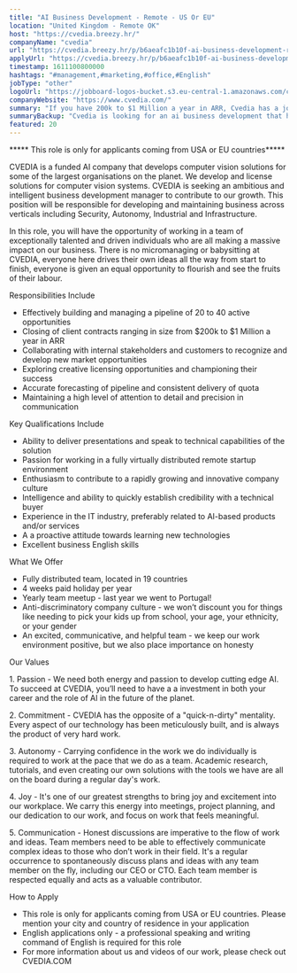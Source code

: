 ```yaml
---
title: "AI Business Development - Remote - US Or EU"
location: "United Kingdom - Remote OK"
host: "https://cvedia.breezy.hr/"
companyName: "cvedia"
url: "https://cvedia.breezy.hr/p/b6aeafc1b10f-ai-business-development-remote--us-or-eu"
applyUrl: "https://cvedia.breezy.hr/p/b6aeafc1b10f-ai-business-development-remote--us-or-eu/apply"
timestamp: 1611100800000
hashtags: "#management,#marketing,#office,#English"
jobType: "other"
logoUrl: "https://jobboard-logos-bucket.s3.eu-central-1.amazonaws.com/cvedia"
companyWebsite: "https://www.cvedia.com/"
summary: "If you have 200k to $1 Million a year in ARR, Cvedia has a job opening for an ai business development"
summaryBackup: "Cvedia is looking for an ai business development that has experience in: #management, #marketing, #office."
featured: 20
---
```


\*\*\*\*\* This role is only for applicants coming from USA or EU countries\*\*\*\*\*

CVEDIA is a funded AI company that develops computer vision solutions for some of the largest organisations on the planet. We develop and license solutions for computer vision systems. CVEDIA is seeking an ambitious and intelligent business development manager to contribute to our growth. This position will be responsible for developing and maintaining business across verticals including Security, Autonomy, Industrial and Infrastructure.

In this role, you will have the opportunity of working in a team of exceptionally talented and driven individuals who are all making a massive impact on our business. There is no micromanaging or babysitting at CVEDIA, everyone here drives their own ideas all the way from start to finish, everyone is given an equal opportunity to flourish and see the fruits of their labour.

Responsibilities Include

*   Effectively building and managing a pipeline of 20 to 40 active opportunities
*   Closing of client contracts ranging in size from $200k to $1 Million a year in ARR
*   Collaborating with internal stakeholders and customers to recognize and develop new market opportunities
*   Exploring creative licensing opportunities and championing their success
*   Accurate forecasting of pipeline and consistent delivery of quota
*   Maintaining a high level of attention to detail and precision in communication

Key Qualifications Include

*   Ability to deliver presentations and speak to technical capabilities of the solution
*   Passion for working in a fully virtually distributed remote startup environment
*   Enthusiasm to contribute to a rapidly growing and innovative company culture
*   Intelligence and ability to quickly establish credibility with a technical buyer
*   Experience in the IT industry, preferably related to AI-based products and/or services
*   A a proactive attitude towards learning new technologies
*   Excellent business English skills

What We Offer

*   Fully distributed team, located in 19 countries
*   4 weeks paid holiday per year
*   Yearly team meetup - last year we went to Portugal!
*   Anti-discriminatory company culture - we won’t discount you for things like needing to pick your kids up from school, your age, your ethnicity, or your gender
*   An excited, communicative, and helpful team - we keep our work environment positive, but we also place importance on honesty

Our Values

1\. Passion - We need both energy and passion to develop cutting edge AI. To succeed at CVEDIA, you’ll need to have a a investment in both your career and the role of AI in the future of the planet.

2\. Commitment - CVEDIA has the opposite of a "quick-n-dirty" mentality. Every aspect of our technology has been meticulously built, and is always the product of very hard work.

3\. Autonomy - Carrying confidence in the work we do individually is required to work at the pace that we do as a team. Academic research, tutorials, and even creating our own solutions with the tools we have are all on the board during a regular day's work.

4\. Joy - It's one of our greatest strengths to bring joy and excitement into our workplace. We carry this energy into meetings, project planning, and our dedication to our work, and focus on work that feels meaningful.

5\. Communication - Honest discussions are imperative to the flow of work and ideas. Team members need to be able to effectively communicate complex ideas to those who don’t work in their field. It's a regular occurrence to spontaneously discuss plans and ideas with any team member on the fly, including our CEO or CTO. Each team member is respected equally and acts as a valuable contributor.

How to Apply

*   This role is only for applicants coming from USA or EU countries. Please mention your city and country of residence in your application
*   English applications only - a professional speaking and writing command of English is required for this role
*   For more information about us and videos of our work, please check out CVEDIA.COM
